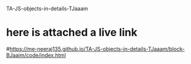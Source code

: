 TA-JS-objects-in-details-TJaaam
# here is attached a live link
#https://me-neeraj135.github.io/TA-JS-objects-in-details-TJaaam/block-BJaaim/code/index.html

